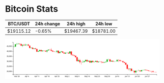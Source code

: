 # Bitcoin Stats

BTC/USDT|24h change|24h high|24h low|
|---|---|---|---|
|$19115.12|-0.65%|$19467.39|$18781.00|

<img src="./chart.svg">
